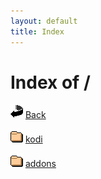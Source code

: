```yaml
---
layout: default
title: Index
---
```

<h1>Index of /</h1>
<p><img src="/icons/back.gif" alt="[DIR]" /> <a href="..">Back</a></p>
<p><p><img src="/icons/folder.gif" alt="[DIR]" /> <a href="kodi/">kodi</a></p>
<p><p><img src="/icons/folder.gif" alt="[DIR]" /> <a href="addons/">addons</a></p>


